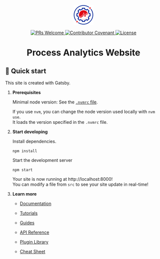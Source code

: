 <p align="center">
    <p align="center">
      <a href="https://github.com/process-analytics/process-analytics.dev">
        <img alt="Process Analytics Logo" src="src/assets/PA-images/logo.svg" width="64" />
      </a>
    </p>
    <p align="center">
        <a href="CONTRIBUTING.md">
          <img alt="PRs Welcome" src="https://img.shields.io/badge/PRs-welcome-ff69b4.svg?style=flat-square"> 
        </a> 
        <a href="https://github.com/process-analytics/.github/blob/main/CODE_OF_CONDUCT.md">
          <img alt="Contributor Covenant" src="https://img.shields.io/badge/Contributor%20Covenant-v2.0%20adopted-ff69b4.svg"> 
        </a> 
        <a href="LICENSE">
          <img alt="License" src="https://img.shields.io/github/license/process-analytics/process-analytics.dev?color=blue"> 
        </a>
    </p>
</p>  
<h1 align="center">
  Process Analytics Website
</h1>

## 🚀 Quick start

This site is created with Gatsby. 

1. **Prerequisites**

   Minimal node version: See the [`.nvmrc` file](.nvmrc). 

   If you use `nvm`, you can change the node version used locally with `nvm use`. \
   It loads the version specified in the `.nvmrc` file.


2. **Start developing**

   Install dependencies.
   ```shell
   npm install
   ```

   Start the development server
    ```shell
    npm start
    ```

    Your site is now running at http://localhost:8000! \
    You can modify a file from `src` to see your site update in real-time!
    

3. **Learn more**

    - [Documentation](https://www.gatsbyjs.com/docs/?utm_source=starter&utm_medium=readme&utm_campaign=minimal-starter)

    - [Tutorials](https://www.gatsbyjs.com/tutorial/?utm_source=starter&utm_medium=readme&utm_campaign=minimal-starter)

    - [Guides](https://www.gatsbyjs.com/tutorial/?utm_source=starter&utm_medium=readme&utm_campaign=minimal-starter)

    - [API Reference](https://www.gatsbyjs.com/docs/api-reference/?utm_source=starter&utm_medium=readme&utm_campaign=minimal-starter)

    - [Plugin Library](https://www.gatsbyjs.com/plugins?utm_source=starter&utm_medium=readme&utm_campaign=minimal-starter)

    - [Cheat Sheet](https://www.gatsbyjs.com/docs/cheat-sheet/?utm_source=starter&utm_medium=readme&utm_campaign=minimal-starter)
